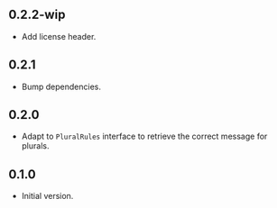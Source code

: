 ## 0.2.2-wip

- Add license header.

## 0.2.1

- Bump dependencies.

## 0.2.0

- Adapt to `PluralRules` interface to retrieve the correct message for plurals.

## 0.1.0

- Initial version.
